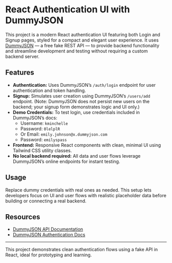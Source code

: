 # React Authentication UI with DummyJSON

This project is a modern React authentication UI featuring both Login and Signup pages, styled for a compact and elegant user experience. It uses [DummyJSON](https://dummyjson.com/) — a free fake REST API — to provide backend functionality and streamline development and testing without requiring a custom backend server.

## Features

- **Authentication:** Uses DummyJSON’s `/auth/login` endpoint for user authentication and token handling.
- **Signup:** Simulates user creation using DummyJSON’s `/users/add` endpoint. (Note: DummyJSON does not persist new users on the backend; your signup form demonstrates logic and UI only.)
- **Demo Credentials:** To test login, use credentials included in DummyJSON’s docs:
  - Username: `kminchelle`
  - Password: `0lelplR`
  - Or Email: `emily.johnson@x.dummyjson.com`
  - Password: `emilyspass`
- **Frontend:** Responsive React components with clean, minimal UI using Tailwind CSS utility classes.
- **No local backend required:** All data and user flows leverage DummyJSON’s online endpoints for instant testing.

## Usage

Replace dummy credentials with real ones as needed. This setup lets developers focus on UI and user flows with realistic placeholder data before building or connecting a real backend.

## Resources

- [DummyJSON API Documentation](https://dummyjson.com/docs)
- [DummyJSON Authentication Docs](https://dummyjson.com/docs/auth)

---

This project demonstrates clean authentication flows using a fake API in React, ideal for prototyping and learning.
